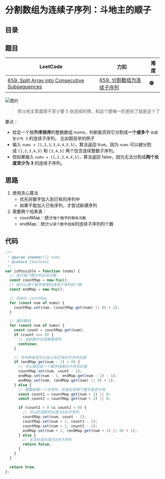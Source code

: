 
# 分割数组为连续子序列：斗地主的顺子



## 目录
<!-- toc -->
 ## 题目 

| LeetCode                                                                                                                   | 力扣                                                                                         | 难度  |
| -------------------------------------------------------------------------------------------------------------------------- | ------------------------------------------------------------------------------------------ | --- |
| [659. Split Array into Consecutive Subsequences](https://leetcode.com/problems/split-array-into-consecutive-subsequences/) | [659. 分割数组为连续子序列](https://leetcode.cn/problems/split-array-into-consecutive-subsequences/) | 🟠  |

![图片](https://832-1310531898.cos.ap-beijing.myqcloud.com/999.%20Obsidian@832/files/20241119-9.png)

> 但斗地主里面顺子至少要 5 张连续的牌，和这个题唯一的差别了就是这个了

要点：
- 给定一个按**升序排序**的整数数组 nums，判断能否将它分割成**一个或多个**  `长度至少为 3` 的连续子序列。
比如题目举的例子
- 输入 `nums = [1,2,3,3,4,4,5,5]`，算法返回 true。因为 `nums` 可以被分割成 `[1,2,3,4,5]` 和 `[3,4,5]` 两个包含连续整数子序列。
- 但如果输入 `nums = [1,2,3,4,4,5]`，算法返回 false，因为无法分割成**两个长度至少为 3** 的连续子序列。

## 思路

1. 使用贪心算法
    - 优先将数字加入到已有的序列中
    - 如果不能加入已有序列，才尝试新建序列
3. 需要两个哈希表：
    - countMap：统计`每个数字的剩余次数`
    - endMap：统计`以某个数字结尾`的连续子序列的个数

## 代码

```javascript
/**
 * @param {number[]} nums
 * @return {boolean}
 */
var isPossible = function (nums) {
  // 统计每个数字的出现次数
  const countMap = new Map();
  // 统计以某个数字结尾的连续子序列的个数
  const endMap = new Map();

  // 初始化 countMap
  for (const num of nums) {
    countMap.set(num, (countMap.get(num) || 0) + 1);
  }

  // 遍历数组
  for (const num of nums) {
    const count = countMap.get(num);
    if (count === 0) {
      // 当前数字已经被使用完
      continue;
    }

    // 先判断是否可以加入到已有的子序列后面
    if (endMap.get(num - 1) > 0) {
      // 可以接在前一个数字结尾的子序列后面
      countMap.set(num, count - 1);
      endMap.set(num - 1, endMap.get(num - 1) - 1);
      endMap.set(num, (endMap.get(num) || 0) + 1);
    } else {
      // 需要新建一个子序列，检查后续两个数字是否可用
      const count1 = countMap.get(num + 1) || 0;
      const count2 = countMap.get(num + 2) || 0;

      if (count1 > 0 && count2 > 0) {
        // 可以形成新的长度为3的子序列
        countMap.set(num, count - 1);
        countMap.set(num + 1, count1 - 1);
        countMap.set(num + 2, count2 - 1);
        endMap.set(num + 2, (endMap.get(num + 2) || 0) + 1);
      } else {
        // 无法形成长度为3的子序列
        return false;
      }
    }
  }

  return true;
};

```